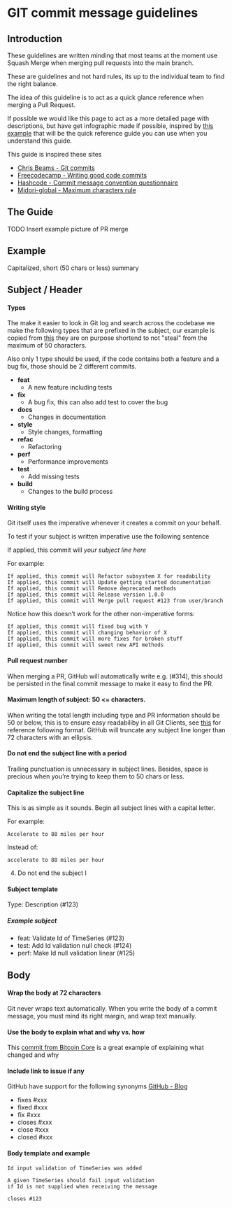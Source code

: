 # GIT commit message guidelines

## Introduction

These guidelines are written minding that most teams at the moment use Squash Merge when merging pull requests into the main branch.

These are guidelines and not hard rules, its up to the individual team to find the right balance.

The idea of this guideline is to act as a quick glance reference when merging a Pull Request.

If possible we would like this page to act as a more detailed page with descriptions, but have get infographic made if possible, inspired by 
 [this example](https://cdn.hashnode.com/res/hashnode/image/upload/v1577374984862/Q7QGKgtEB.png?auto=compress) that will be the quick reference guide you can use when you understand this guide.

This guide is inspired these sites

* [Chris Beams - Git commits](https://chris.beams.io/posts/git-commit/)
* [Freecodecamp - Writing good code commits](https://www.freecodecamp.org/news/writing-good-commit-messages-a-practical-guide/)
* [Hashcode - Commit message convention questionnaire](https://hashnode.com/post/which-commit-message-convention-do-you-use-at-work-ck3e4jbdd00zyo4s1h7mc7e0g)
* [Midori-global - Maximum characters rule](https://www.midori-global.com/blog/2018/04/02/git-50-72-rule)
 
## The Guide
TODO Insert example picture of PR merge

## Example
Capitalized, short (50 chars or less) summary



## Subject / Header

#### Types
The make it easier to look in Git log and search across the codebase we make 
the following types that are prefixed in the subject, our example is copied from [this](https://cdn.hashnode.com/res/hashnode/image/upload/v1577374984862/Q7QGKgtEB.png?auto=compress) they are on purpose shortend to not "steal" from the maximum of 50 characters.

Also only 1 type should be used, if the code contains both a feature and a bug fix, those should be 2 different commits.

* **feat**
	- A new feature including tests
* **fix**
	- A bug fix, this can also add test to cover the bug
* **docs**
	- Changes in documentation
* **style**
	- Style changes, formatting
* **refac**
	- Refactoring
* **perf**
	- Performance improvements
* **test**
	- Add missing tests
* **build**
	- Changes to the build process

#### Writing style
Git itself uses the imperative whenever it creates a commit on your behalf.

To test if your subject is written imperative use the following sentence

If applied, this commit will *your subject line here*

For example:

    If applied, this commit will Refactor subsystem X for readability
    If applied, this commit will Update getting started documentation
    If applied, this commit will Remove deprecated methods
    If applied, this commit will Release version 1.0.0
    If applied, this commit will Merge pull request #123 from user/branch
Notice how this doesn’t work for the other non-imperative forms:

    If applied, this commit will fixed bug with Y
    If applied, this commit will changing behavior of X
    If applied, this commit will more fixes for broken stuff
    If applied, this commit will sweet new API methods

#### Pull request number
When merging a PR, GitHub will automatically write e.g. (#314), this should be persisted in the final commit message to make it easy to find the PR.

#### Maximum length of subject: 50 <= characters.
When writing the total length including type and PR information should be 50 or below, this is to ensure easy readabiliby in all Git Clients, see [this](https://www.midori-global.com/blog/2018/04/02/git-50-72-rule) for reference  following format.
GitHub will truncate any subject line longer than 72 characters with an ellipsis.

#### Do not end the subject line with a period

Trailing punctuation is unnecessary in subject lines. Besides, space is precious when you’re trying to keep them to 50 chars or less.

#### Capitalize the subject line

This is as simple as it sounds. Begin all subject lines with a capital letter.

For example:

    Accelerate to 88 miles per hour

Instead of:

    accelerate to 88 miles per hour

4. Do not end the subject l

#### Subject template
Type: Description (#123)

##### Example subject
* feat: Validate Id of TimeSeries (#123)
* test: Add Id validation null check (#124)
* perf: Make Id null validation linear (#125)

## Body

#### Wrap the body at 72 characters
Git never wraps text automatically. When you write the body of a commit message, you must mind its right margin, and wrap text manually.

#### Use the body to explain what and why vs. how
This [commit from Bitcoin Core](https://github.com/bitcoin/bitcoin/commit/eb0b56b19017ab5c16c745e6da39c53126924ed6) is a great example of explaining what changed and why 

#### Include link to issue if any
GitHub have support for the following synonyms
[GitHub - Blog](https://github.blog/2011-04-09-issues-2-0-the-next-generation/)

* fixes #xxx
* fixed #xxx
* fix #xxx
* closes #xxx
* close #xxx
* closed #xxx

#### Body template and example


    Id input validation of TimeSeries was added
    
    A given TimeSeries should fail input validation
    if Id is not supplied when receiving the message
    
    closes #123
   

